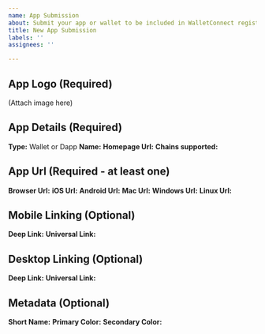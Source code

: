 ```yaml
---
name: App Submission
about: Submit your app or wallet to be included in WalletConnect registry
title: New App Submission
labels: ''
assignees: ''

---
```


## App Logo (Required)
(Attach image here)

## App Details (Required)
**Type:** Wallet or Dapp
**Name:**
**Homepage Url:**
**Chains supported:**


## App Url (Required - at least one)
**Browser Url:**
**iOS Url:**
**Android Url:**
**Mac Url:**
**Windows Url:**
**Linux Url:**

## Mobile Linking (Optional)
**Deep Link:**
**Universal Link:**

## Desktop Linking (Optional)
**Deep Link:**
**Universal Link:**

## Metadata (Optional)
**Short Name:**
**Primary Color:**
**Secondary Color:**
